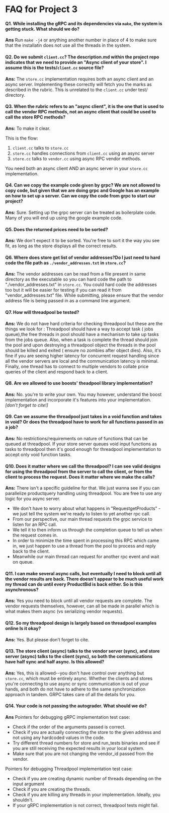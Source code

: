 # FAQ for Project 3

#### Q1. While installing the gRPC and its dependencies via `make`, the system is getting stuck. What should we do?
**Ans** Run `make -j4` or anything another number in place of 4 to make sure that the installatin does not use all the threads in the system.

#### Q2. Do we submit `client.cc`? The description.md within the project repo indicates that we need to provide an "Async client of your store". I assume this is the tests/`client.cc` source file?
**Ans:** The ``store.cc`` implementation requires both an async client and an async server. Implementing these correctly will fetch you the marks as described in the rubric. This is unrelated to the `client.cc` under test/ directory.

#### Q3. When the rubric refers to an "async client", it is the one that is used to call the vendor RPC methods, not an async client that could be used to call the store RPC methods?
**Ans:** To make it clear.

This is the flow:
1. `client.cc` talks to `store.cc`
2. `store.cc` handles connections from `client.cc` using an async server
3. `store.cc` talks to `vendor.cc` using async RPC vendor methods.

You need both an async client AND an async server in your `store.cc` implementation.

#### Q4. Can we copy the example code given by grpc? We are not allowed to copy code, but given that we are doing grpc and Google has an example on how to set up a server.  Can we copy the code from grpc to start our project?
**Ans:** Sure. Setting up the  grpc server can be treated as boilerplate code. Many of you will end up using the google example code.

#### Q5. Does the returned prices need to be sorted?
**Ans:** We don't expect it to be sorted. You're free to sort it the way you see fit, as long as the store displays all the correct results.

#### Q6. Where does store get list of vendor addresses?Do I just need to hard code the file path as `./vendor_addresses.txt` in `store.cc`? 
**Ans:** The vendor addresses can be read from a file present in same directory as the executable so you can hard code the path to "./vendor_addresses.txt" in `store.cc`. You could hard code the addresses too but it will be easier for testing if you can read it from "vendor_addresses.txt" file. While submitting, please ensure that the vendor address file is being passed in as a command line argument.

#### Q7. How will threadpool be tested?
**Ans:** We do not have hard criteria for checking threadpool but these are the things we look for : 
Threadpool should have a way to accept task ( jobs queue),the free threads in pool should have a mechanism to take up tasks from the jobs queue. Also, when a task is complete the thread should join the pool and upon destroying a threadpool object the threads in the pool should be killed and exited ( ensure no zombies after object dies).
Also, it's fine if you are seeing higher latency for concurrent request handling since all the vendor servers are local and the communication latency is minimal.
Finally, one thread has to connect to multiple vendors to collate price queries of the client and respond back to a client.

#### Q8. Are we allowed to use boosts' theadpool library implementation?
**Ans:** No. you're to write your own. You may however, understand the boost implementation and incorporate it's features into your implementation. *[don't forget to cite!]*

#### Q9. Can we assume the threadpool just takes in a void function and takes in void?  Or does the threadpool have to work for all functions passed in as a job?
**Ans:** No restrictions/requirements on nature of functions that can be queued at threadpool. If your store server queues void  input functions as tasks to threadpool then it's good enough for threadpool implementation to accept only void function tasks.

#### Q10. Does it matter where we call the threadpool?  I can see valid designs for using the threadpool from the server to call the client, or from the client to process the request.  Does it matter where we make the calls?
**Ans:** There isn't a specific guideline for that. We just wanna see if you can parallelize productquery handling using threadpool. You are free to use any logic for you async server.
 - We don't have to worry about what happens in "RequestgetProducts" - we just tell the system we're ready to listen to yet another rpc call.
- From our perspective, our main thread requests the grpc service to listen for an RPC call.
- We tell it to then inform us through the completion queue to tell us when the request comes in.
- In order to minimize the time spent in processing this RPC which came in, we just happen to use a thread from the pool to process and reply back to the client.
- Meanwhile our main thread can request for another rpc event and wait on queue.

#### Q11. I can make several async calls, but eventually I need to block until all the vendor results are back. There doesn't appear to be much useful work my thread can do until every ProductBid is back either. So is this asynchronous?
**Ans:** Yes you need to block until all vendor requests are complete.  The vendor requests themselves, however, can all be made in parallel which is what makes them async (vs serializing vendor requests).

#### Q12. So my threadpool design is largely based on threadpool examples online Is it okay?
**Ans:** Yes. But please don’t forget to cite.

#### Q13. The store client (async) talks to the vendor server (sync), and store server (async) talks to the client (sync), so both the communications have half sync and half async. Is this allowed? 
**Ans:** Yes, this is allowed--you don't have control over anything but `store.cc`, which must be entirely async. Whether the clients and stores you're connecting to use async or sync communication is out of your hands, and both do not have to adhere to the same synchronization approach in tandem. GRPC takes care of all the details for you.


#### Q14. Your code is not passing the autograder. What should we do?
**Ans** Pointers for debugging gRPC implementation test case:
- Check if the order of the arguments passed is correct.
- Check if you are actually connecting the store to the given address and not using any hardcoded values in the code.
- Try different thread numbers for store and run_tests binaries and see if you are still receiving the expected results in your local system.
- Make sure that you are not changing the vendor_id passed from the vendor.

Pointers for debugging Threadpool implementation test case:
- Check if you are creating dynamic number of threads depending on the input argument
- Check if you are creating the threads.
- Check if you are killing any threads in your implementation. Ideally, you shouldn't.
- If your gRPC implementation is not correct, threadpool tests might fail.
